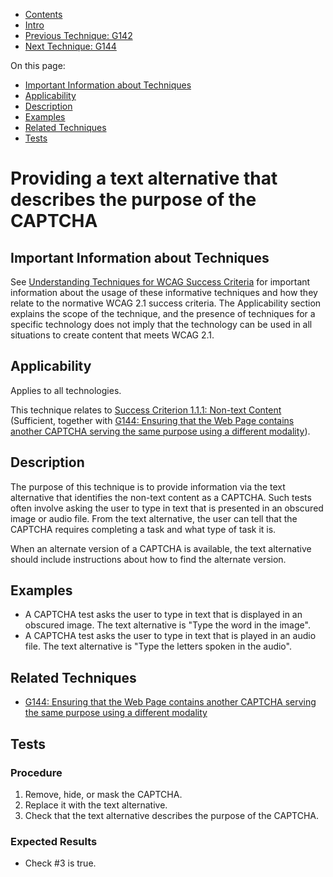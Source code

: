-   [Contents](https://www.w3.org/WAI/WCAG21/Techniques/#techniques "Table of Contents")
-   [Intro](https://www.w3.org/WAI/WCAG21/Techniques/#introduction "Introduction to Techniques")
-   [Previous Technique: G142](G142)
-   [Next Technique: G144](G144)

On this page:

-   [Important Information about Techniques](#important-information)
-   [Applicability](#applicability)
-   [Description](#description)
-   [Examples](#examples)
-   [Related Techniques](#related)
-   [Tests](#tests)

Providing a text alternative that describes the purpose of the CAPTCHA
======================================================================

Important Information about Techniques
--------------------------------------

See [Understanding Techniques for WCAG Success Criteria](https://www.w3.org/WAI/WCAG21/Understanding/understanding-techniques) for important information about the usage of these informative techniques and how they relate to the normative WCAG 2.1 success criteria. The Applicability section explains the scope of the technique, and the presence of techniques for a specific technology does not imply that the technology can be used in all situations to create content that meets WCAG 2.1.

Applicability
-------------

Applies to all technologies.

This technique relates to [Success Criterion 1.1.1: Non-text Content](https://www.w3.org/WAI/WCAG21/Understanding/non-text-content) (Sufficient, together with [G144: Ensuring that the Web Page contains another CAPTCHA serving the same purpose using a different modality](../general/G144)).

Description
-----------

The purpose of this technique is to provide information via the text alternative that identifies the non-text content as a CAPTCHA. Such tests often involve asking the user to type in text that is presented in an obscured image or audio file. From the text alternative, the user can tell that the CAPTCHA requires completing a task and what type of task it is.

When an alternate version of a CAPTCHA is available, the text alternative should include instructions about how to find the alternate version.

Examples
--------

-   A CAPTCHA test asks the user to type in text that is displayed in an obscured image. The text alternative is "Type the word in the image".
-   A CAPTCHA test asks the user to type in text that is played in an audio file. The text alternative is "Type the letters spoken in the audio".

Related Techniques
------------------

-   [G144: Ensuring that the Web Page contains another CAPTCHA serving the same purpose using a different modality](https://www.w3.org/WAI/WCAG21/Techniques/general/G144)

Tests
-----

### Procedure

1.  Remove, hide, or mask the CAPTCHA.
2.  Replace it with the text alternative.
3.  Check that the text alternative describes the purpose of the CAPTCHA.

### Expected Results

-   Check \#3 is true.
